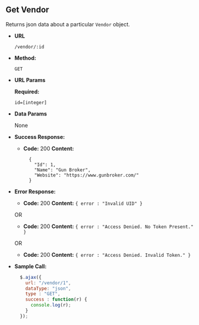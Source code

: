 **Get Vendor**
----
  Returns json data about a particular `Vendor` object.

* **URL**

  `/vendor/:id`

* **Method:**

  `GET`

*  **URL Params**

   **Required:**

   `id=[integer]`

* **Data Params**

  None

* **Success Response:**

  * **Code:** 200
    **Content:**
    ```
	  {
	    "Id": 1,
	    "Name": "Gun Broker",
	    "Website": "https://www.gunbroker.com/"
	  }
    ```

* **Error Response:**

  * **Code:** 200
    **Content:** `{ error : "Invalid UID" }`

  OR

  * **Code:** 200
    **Content:** `{ error : "Access Denied. No Token Present." }`

   OR

  * **Code:** 200
    **Content:** `{ error : "Access Denied. Invalid Token." }`

* **Sample Call:**

  ```javascript
    $.ajax({
      url: "/vendor/1",
      dataType: "json",
      type : "GET",
      success : function(r) {
        console.log(r);
      }
    });
  ```
